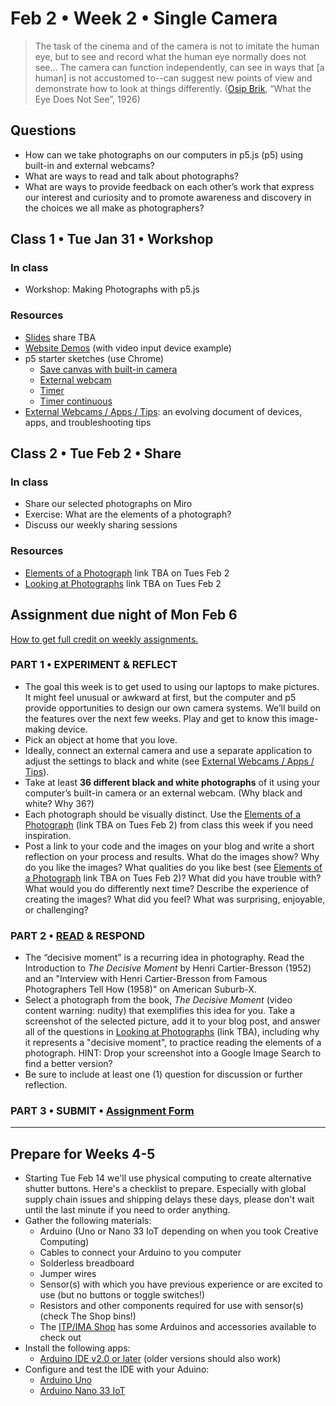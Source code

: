 # Feb 2 • Week 2 • Single Camera

> The task of the cinema and of the camera is not to imitate the human eye, but to see and record what the human eye normally does not see… The camera can function independently, can see in ways that [a human] is not accustomed to--can suggest new points of view and demonstrate how to look at things differently. ([Osip Brik](https://en.wikipedia.org/wiki/Osip_Brik), “What the Eye Does Not See”, 1926)

## Questions
- How can we take photographs on our computers in p5.js (p5) using built-in and external webcams?
- What are ways to read and talk about photographs? 
- What are ways to provide feedback on each other’s work that express our interest and curiosity and to promote awareness and discovery in the choices we all make as photographers?

## Class 1 • Tue Jan 31 • Workshop

### In class
- Workshop: Making Photographs with p5.js

### Resources
- [Slides](https://drive.google.com/drive/u/1/folders/1bp6ZJ3krohBmhxB699nj1edjueV8w-EO) share TBA
- [Website Demos](https://ellennickles.github.io/demos/) (with video input device example)
- p5 starter sketches (use Chrome)
    - [Save canvas with built-in camera](https://editor.p5js.org/enickles/sketches/WohBZl9AG)
    - [External webcam](https://editor.p5js.org/enickles/sketches/Llj2-4m5n)
    - [Timer](https://editor.p5js.org/enickles/sketches/RtKPaJ2FO)
    - [Timer continuous](https://editor.p5js.org/enickles/sketches/Vqhz3i5Xj)
- [External Webcams / Apps / Tips](https://tinyurl.com/externalwebcams): an evolving document of devices, apps, and troubleshooting tips


## Class 2 • Tue Feb 2 • Share

### In class
- Share our selected photographs on Miro
- Exercise: What are the elements of a photograph?
- Discuss our weekly sharing sessions

### Resources
- [Elements of a Photograph]() link TBA on Tues Feb 2
- [Looking at Photographs]() link TBA on Tues Feb 2


## Assignment due night of Mon Feb 6
[How to get full credit on weekly assignments.](https://github.com/ellennickles/xphoto-s23#grading) 

### PART 1 • EXPERIMENT & REFLECT
- The goal this week is to get used to using our laptops to make pictures. It might feel unusual or awkward at first, but the computer and p5 provide opportunities to design our own camera systems. We’ll build on the features over the next few weeks. Play and get to know this image-making device.
- Pick an object at home that you love. 
- Ideally, connect an external camera and use a separate application to adjust the settings to black and white (see [External Webcams / Apps / Tips](https://tinyurl.com/externalwebcams)).
- Take at least **36 different black and white photographs** of it using your computer’s built-in camera or an external webcam. (Why black and white? Why 36?)
- Each photograph should be visually distinct. Use the [Elements of a Photograph]() (link TBA on Tues Feb 2) from class this week if you need inspiration. 
- Post a link to your code and the images on your blog and write a short reflection on your process and results. What do the images show? Why do you like the images? What qualities do you like best (see [Elements of a Photograph]() link TBA on Tues Feb 2)? What did you have trouble with? What would you do differently next time? Describe the experience of creating the images? What did you feel? What was surprising, enjoyable, or challenging?

### PART 2 • [READ](https://drive.google.com/drive/u/1/folders/1bp6ZJ3krohBmhxB699nj1edjueV8w-EO) & RESPOND
- The “decisive moment” is a recurring idea in photography. Read the Introduction to *The Decisive Moment* by Henri Cartier-Bresson (1952) and an "Interview with Henri Cartier-Bresson from Famous Photographers Tell How (1958)" on American Suburb-X. 
- Select a photograph from the book, *The Decisive Moment* (video content warning: nudity) that exemplifies this idea for you. Take a screenshot of the selected picture, add it to your blog post, and answer all of the questions in [Looking at Photographs]() (link TBA), including why it represents a "decisive moment", to practice reading the elements of a photograph. HINT: Drop your screenshot into a Google Image Search to find a better version? 
- Be sure to include at least one (1) question for discussion or further reflection.

### PART 3 • SUBMIT • [Assignment Form](https://forms.gle/bT1L7qHnrvmQ23sN9)

___


## Prepare for Weeks 4-5 
- Starting Tue Feb 14 we'll use physical computing to create alternative shutter buttons. Here's a checklist to prepare. Especially with global supply chain issues and shipping delays these days, please don't wait until the last minute if you need to order anything.
- Gather the following materials:
    - Arduino (Uno or Nano 33 IoT depending on when you took Creative Computing)
    - Cables to connect your Arduino to you computer
    - Solderless breadboard
    - Jumper wires
    - Sensor(s) with which you have previous experience or are excited to use (but no buttons or toggle switches!)
    - Resistors and other components required for use with sensor(s) (check The Shop bins!)
    - The [ITP/IMA Shop](https://shop.itp.io/) has some Arduinos and accessories available to check out
- Install the following apps:
    - [Arduino IDE v2.0 or later](https://www.arduino.cc/en/software) (older versions should also work)
- Configure and test the IDE with your Aduino:
   - [Arduino Uno](https://docs.arduino.cc/software/ide-v1/tutorials/getting-started/cores/arduino-avr)
   - [Arduino Nano 33 IoT](https://docs.arduino.cc/software/ide-v1/tutorials/getting-started/cores/arduino-samd)
   
